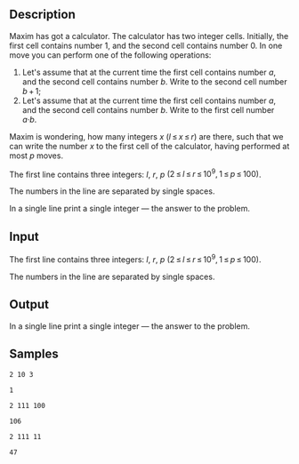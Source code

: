 ## Description

<div><p>Maxim has got a calculator. The calculator has two integer cells. Initially, the first cell contains number <span class="tex-span">1</span>, and the second cell contains number <span class="tex-span">0</span>. In one move you can perform one of the following operations:</p><ol> <li> Let's assume that at the current time the first cell contains number <span class="tex-span"><i>a</i></span>, and the second cell contains number <span class="tex-span"><i>b</i></span>. Write to the second cell number <span class="tex-span"><i>b</i> + 1</span>; </li><li> Let's assume that at the current time the first cell contains number <span class="tex-span"><i>a</i></span>, and the second cell contains number <span class="tex-span"><i>b</i></span>. Write to the first cell number <span class="tex-span"><i>a</i>·<i>b</i></span>. </li></ol><p>Maxim is wondering, how many integers <span class="tex-span"><i>x</i></span> <span class="tex-span">(<i>l</i> ≤ <i>x</i> ≤ <i>r</i>)</span> are there, such that we can write the number <span class="tex-span"><i>x</i></span> to the first cell of the calculator, having performed at most <span class="tex-span"><i>p</i></span> moves.</p></div><div class="input-specification"><p>The first line contains three integers: <span class="tex-span"><i>l</i></span>, <span class="tex-span"><i>r</i></span>, <span class="tex-span"><i>p</i></span> <span class="tex-span">(2 ≤ <i>l</i> ≤ <i>r</i> ≤ 10<sup class="upper-index">9</sup>, 1 ≤ <i>p</i> ≤ 100)</span>. </p><p>The numbers in the line are separated by single spaces.</p></div><div class="output-specification"><p>In a single line print a single integer — the answer to the problem.</p></div>


## Input

<p>The first line contains three integers: <span class="tex-span"><i>l</i></span>, <span class="tex-span"><i>r</i></span>, <span class="tex-span"><i>p</i></span> <span class="tex-span">(2 ≤ <i>l</i> ≤ <i>r</i> ≤ 10<sup class="upper-index">9</sup>, 1 ≤ <i>p</i> ≤ 100)</span>. </p><p>The numbers in the line are separated by single spaces.</p>


## Output

<p>In a single line print a single integer — the answer to the problem.</p>


## Samples

```input1
2 10 3

```

```output1
1

```






```input2
2 111 100

```

```output2
106

```






```input3
2 111 11

```

```output3
47

```



